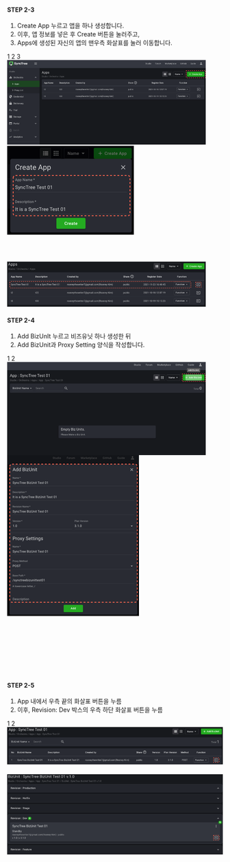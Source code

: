 #### STEP 2-3

1. Create App 누르고 앱을 하나 생성합니다.
2. 이후, 앱 정보를 넣은 후 Create 버튼을 눌러주고,
3. Apps에 생성된 자신의 앱의 맨우측 화살표를 눌러 이동합니다.

<div class='img-container' style='width:92%;'>
    <span style='top: 29px;right: -37px;'>1</span>
    <span style='top: 167px;right: 61px;z-index: 1;'>2</span>
    <span style='bottom: 65px;right: -30px;'>3</span>
    <img src='../../img/howtouse/step2-3-1.png' style='' />
    <img src='../../img/howtouse/step2-3-2.png' class='abs' style='top: 147px;right: -9%;'/>
    <img src='../../img/howtouse/step2-3-3.png' style='margin-top:60px'/>
</div>

#### STEP 2-4

1. Add BizUnIt 누르고 비즈유닛 하나 생성한 뒤
2. Add BizUnit과 Proxy Setting 양식을 작성합니다.

<div class='img-container' style='width:92%;margin-bottom: 150px;'>
    <span style='top: 35px;right: -37px;'>1</span>
    <span style='top: 135px;right: -22px;z-index: 1;'>2</span>
    <img src='../../img/howtouse/step2-4-1.png' style='margin-right: 20px;vertical-align: top;' />
    <img src='../../img/howtouse/step2-4-2.png' class='abs' style='right: -61px;top: 113px;'/>
</div>

#### STEP 2-5

1. App 내에서 우측 끝의 화살표 버튼을 누름
2. 이후, Revision: Dev 박스의 우측 하단 화살표 버튼을 누름

<div class='img-container'>
    <span style='top: 65px;right: 5px;'>1</span>
    <span style='bottom: 84px;right: 5px;'>2</span>
    <img src='../../img/howtouse/step2-5-1.png' style='' />
    <img src='../../img/howtouse/step2-5-2.png' style='margin-top: 20px;
'/>
</div>
